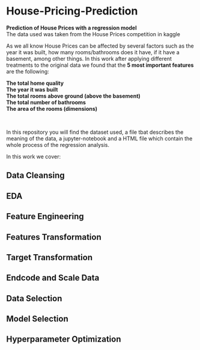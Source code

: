 # House-Pricing-Prediction
**Prediction of House Prices with a regression model** <br>
The data used was taken from the House Prices competition in kaggle

As we all know House Prices can be affected by several factors such as the year it was built, how many rooms/bathrooms does it have, if it have a basement, among other things. In this work after applying different treatments to the original data we found that the **5 most important features** are the following: <br>

**The total home quality** <br>
**The year it was built** <br>
**The total rooms above ground (above the basement)** <br>
**The total number of bathrooms** <br>
**The area of the rooms (dimensions)** <br>

<br>

In this repository you will find the dataset used, a file tbat describes the meaning of the data, a jupyter-notebook and a HTML file which contain the whole process of the regression analysis. <br>

In this work we cover:
## Data Cleansing

## EDA

## Feature Engineering

## Features Transformation

## Target Transformation

## Endcode and Scale Data

## Data Selection

## Model Selection

## Hyperparameter Optimization
